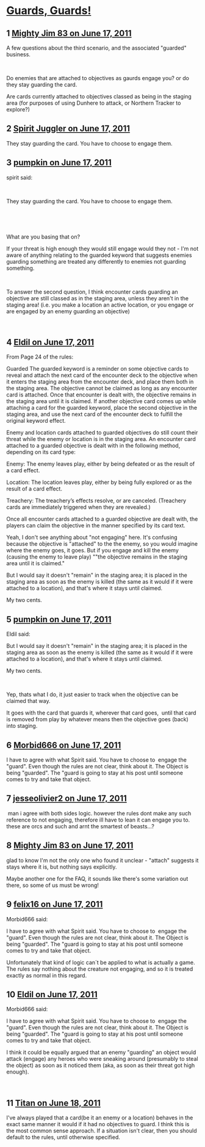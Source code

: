 # [Guards, Guards!](https://community.fantasyflightgames.com/topic/48518-guards-guards/)

## 1 [Mighty Jim 83 on June 17, 2011](https://community.fantasyflightgames.com/topic/48518-guards-guards/?do=findComment&comment=486678)

A few questions about the third scenario, and the associated "guarded" business.

 

Do enemies that are attached to objectives as gaurds engage you? or do they stay guarding the card.

Are cards currently attached to objectives classed as being in the staging area (for purposes of using Dunhere to attack, or Northern Tracker to explore?)

## 2 [Spirit Juggler on June 17, 2011](https://community.fantasyflightgames.com/topic/48518-guards-guards/?do=findComment&comment=486693)

They stay guarding the card. You have to choose to engage them. 

## 3 [pumpkin on June 17, 2011](https://community.fantasyflightgames.com/topic/48518-guards-guards/?do=findComment&comment=486704)

spirit said:

 

They stay guarding the card. You have to choose to engage them. 

 

 

What are you basing that on?

If your threat is high enough they would still engage would they not - I'm not aware of anything relating to the guarded keyword that suggests enemies guarding something are treated any differently to enemies not guarding something.

 

To answer the second question, I think encounter cards guarding an objective are still classed as in the staging area, unless they aren't in the staging area! (i.e. you make a location an active location, or you engage or are engaged by an enemy guarding an objective)

 

## 4 [Eldil on June 17, 2011](https://community.fantasyflightgames.com/topic/48518-guards-guards/?do=findComment&comment=486824)

From Page 24 of the rules:


Guarded
The guarded keyword is a reminder on some objective cards to reveal and attach the next card of the encounter deck to the objective when it enters the staging area from the encounter deck, and place them both in the staging area. The objective cannot be claimed as long as any encounter card is attached. Once that encounter is dealt with, the objective remains in the staging area until it is claimed. If another objective card comes up while attaching a card for the guarded keyword, place the second objective in the staging area, and use the next card of the encounter deck to fulfill the original keyword effect.

Enemy and location cards attached to guarded objectives do still count their threat while the enemy or location is in the staging area. An encounter card attached to a guarded objective is dealt with in the
following method, depending on its card type:

Enemy: The enemy leaves play, either by being defeated or as the result of a card effect.

Location: The location leaves play, either by being fully explored or as the result of a card effect.

Treachery: The treachery’s effects resolve, or are canceled. (Treachery cards are immediately triggered when they are revealed.)

Once all encounter cards attached to a guarded objective are dealt with, the players can claim the objective in the manner specified by its card text.

Yeah, I don't see anything about "not engaging" here. It's confusing because the objective is "attached" to the the enemy, so you would imagine where the enemy goes, it goes. But if you engage and kill the enemy (causing the enemy to leave play) ""the objective remains in the staging area until it is claimed."

But I would say it doesn't "remain" in the staging area; it is placed in the staging area as soon as the enemy is killed (the same as it would if it were attached to a location), and that's where it stays until claimed.

My two cents.

## 5 [pumpkin on June 17, 2011](https://community.fantasyflightgames.com/topic/48518-guards-guards/?do=findComment&comment=486839)

Eldil said:

But I would say it doesn't "remain" in the staging area; it is placed in the staging area as soon as the enemy is killed (the same as it would if it were attached to a location), and that's where it stays until claimed.

My two cents.



 

Yep, thats what I do, it just easier to track when the objective can be claimed that way.

It goes with the card that guards it, wherever that card goes,  until that card is removed from play by whatever means then the objective goes (back) into staging.

## 6 [Morbid666 on June 17, 2011](https://community.fantasyflightgames.com/topic/48518-guards-guards/?do=findComment&comment=486875)

I have to agree with what Spirit said. You have to choose to  engage the "guard". Even though the rules are not clear, think about it. The Object is being "guarded". The "guard is going to stay at his post until someone comes to try and take that object.

## 7 [jesseolivier2 on June 17, 2011](https://community.fantasyflightgames.com/topic/48518-guards-guards/?do=findComment&comment=486883)

 man i agree with both sides logic. however the rules dont make any such reference to not engaging, therefore ill have to lean it can engage you to. these are orcs and such and arnt the smartest of beasts...?

## 8 [Mighty Jim 83 on June 17, 2011](https://community.fantasyflightgames.com/topic/48518-guards-guards/?do=findComment&comment=486900)

glad to know I'm not the only one who found it unclear - "attach" suggests it stays where it is, but nothing says explicitly.

Maybe another one for the FAQ, it sounds like there's some variation out there, so some of us must be wrong!

## 9 [felix16 on June 17, 2011](https://community.fantasyflightgames.com/topic/48518-guards-guards/?do=findComment&comment=486966)

Morbid666 said:

I have to agree with what Spirit said. You have to choose to  engage the "guard". Even though the rules are not clear, think about it. The Object is being "guarded". The "guard is going to stay at his post until someone comes to try and take that object.



Unfortunately that kind of logic can´t be applied to what is actually a game. The rules say nothing about the creature not engaging, and so it is treated exactly as normal in this regard. 

## 10 [Eldil on June 17, 2011](https://community.fantasyflightgames.com/topic/48518-guards-guards/?do=findComment&comment=486978)

Morbid666 said:

I have to agree with what Spirit said. You have to choose to  engage the "guard". Even though the rules are not clear, think about it. The Object is being "guarded". The "guard is going to stay at his post until someone comes to try and take that object.



I think it could be equally argued that an enemy "guarding" an object would attack (engage) any heroes who were sneaking around (presumably to steal the object) as soon as it noticed them (aka, as soon as their threat got high enough).

 

## 11 [Titan on June 18, 2011](https://community.fantasyflightgames.com/topic/48518-guards-guards/?do=findComment&comment=487248)

I've always played that a card(be it an enemy or a location) behaves in the exact same manner it would if it had no objectives to guard. I think this is the most common sense approach. If a situation isn't clear, then you should default to the rules, until otherwise specified.

